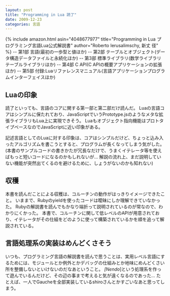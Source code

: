 ```yaml
---
layout: post
title: "Programming in Lua 読了"
date: 2009-12-23
categories: 言語
---
```

 {% include amazon.html asin="4048677977" title="Programming in Lua プログラミング言語Lua公式解説書" author="Roberto Ierusalimschy, 新丈 径" %}
-- 第1部 言語(最初の一歩型と値ほか)
-- 第2部 テーブルとオブジェクト(データ構造データファイルと永続化ほか)
-- 第3部 標準ライブラリ(数学ライブラリテーブルライブラリほか)
-- 第4部 C API(C APIの概要アプリケーションの拡張ほか)
-- 第5部 付録:Luaリファレンスマニュアル(言語アプリケーションプログラムインターフェイスほか)

## Luaの印象
読了といっても、言語のコアに関する第一部と第二部だけ読んだ。
Luaの言語コアはシンプルに保たれており、JavaScriptでいうPrototype.jsのようなメタな拡張ライブラリもLua上に実現できそう。
Luaもオブジェクト指向機能はプロトタイプベースなのでJavaScriptに近い印象がある。

記述言語としてのLuaに対する印象は、コアはシンプルだけど、ちょっと込み入ったアルゴリズムを書こうとすると、プログラムが長くなってしまう気がした。
(本書のサンプルコードの書きかたが冗長なだけで、うまくイテレータ等を使えばもっと短いコードになるのかもしれないが... 解説の流れ上、まだ説明していない機能が突然出てくるのを避けるために、しょうがないのかも知れない)

## 収穫
本書を読んだことによる収穫は、コルーチンの動作がはっきりイメージできたこと。
いままで、Rubyのyieldを使ったコードは曖昧にしか理解できていなかった。
Rubyの解説書を読んでもかなり端折って説明されているのが常なので、わかりにくかった。
本書で、コルーチンに関して低レベルのAPIが用意されており、イテレータがその仕組をどのように使って構築されているかを順を追って解説されている。

## 言語処理系の実装はめんどくさそう
いつも、プログラミング言語の解説書を読んで思うことは、実用レベル言語にするためには、モジュールとか例外とかデバッグの仕組みとか地味にめんどくさい所を整備しないといけないのだなあということ。
*[Nendo*]という処理系を作って遊んでいるんだけど、その辺の事まで考えると気が遠くなるのであった...
たとえば、一人でGaucheを全部実装しているshiroさんとかすごいなあと思ってしまう。
